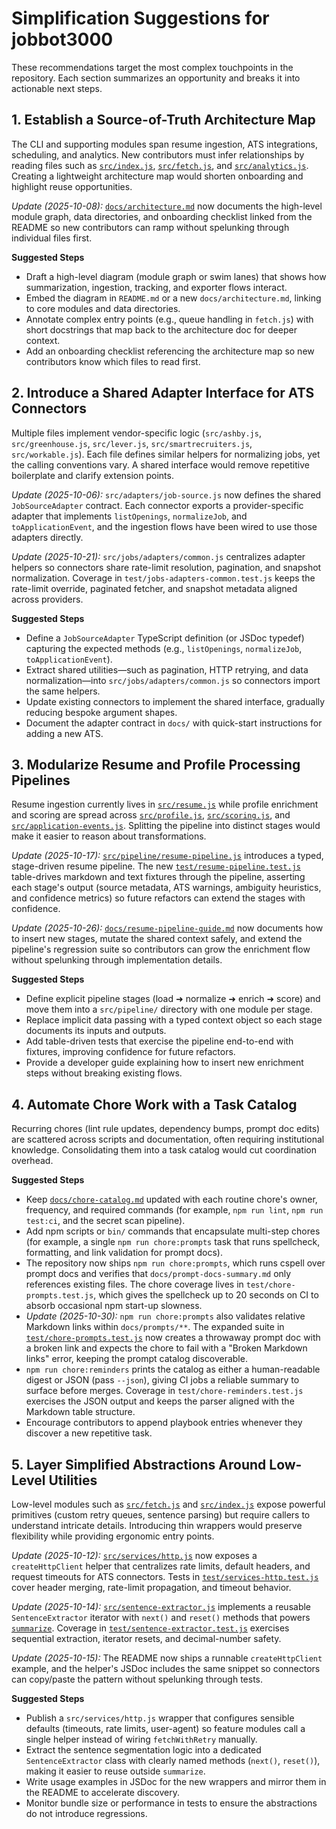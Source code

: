 # Simplification Suggestions for jobbot3000

These recommendations target the most complex touchpoints in the repository. Each section summarizes
an opportunity and breaks it into actionable next steps.

## 1. Establish a Source-of-Truth Architecture Map
The CLI and supporting modules span resume ingestion, ATS integrations, scheduling, and analytics.
New contributors must infer relationships by reading files such as
[`src/index.js`](../src/index.js), [`src/fetch.js`](../src/fetch.js), and
[`src/analytics.js`](../src/analytics.js). Creating a lightweight architecture map would shorten
onboarding and highlight reuse opportunities.

_Update (2025-10-08):_ [`docs/architecture.md`](architecture.md) now documents the high-level
module graph, data directories, and onboarding checklist linked from the README so new contributors
can ramp without spelunking through individual files first.

**Suggested Steps**
- Draft a high-level diagram (module graph or swim lanes) that shows how summarization, ingestion,
  tracking, and exporter flows interact.
- Embed the diagram in `README.md` or a new `docs/architecture.md`, linking to core modules and data
  directories.
- Annotate complex entry points (e.g., queue handling in `fetch.js`) with short docstrings that map
  back to the architecture doc for deeper context.
- Add an onboarding checklist referencing the architecture map so new contributors know which files
  to read first.

## 2. Introduce a Shared Adapter Interface for ATS Connectors
Multiple files implement vendor-specific logic (`src/ashby.js`, `src/greenhouse.js`,
`src/lever.js`, `src/smartrecruiters.js`, `src/workable.js`). Each file defines similar helpers for
normalizing jobs, yet the calling conventions vary. A shared interface would remove repetitive
boilerplate and clarify extension points.

_Update (2025-10-06):_ `src/adapters/job-source.js` now defines the shared
`JobSourceAdapter` contract. Each connector exports a provider-specific adapter that implements
`listOpenings`, `normalizeJob`, and `toApplicationEvent`, and the ingestion flows have been wired to
use those adapters directly.

_Update (2025-10-21):_ `src/jobs/adapters/common.js` centralizes adapter helpers so connectors share
rate-limit resolution, pagination, and snapshot normalization. Coverage in
`test/jobs-adapters-common.test.js` keeps the rate-limit override, paginated fetcher, and snapshot
metadata aligned across providers.

**Suggested Steps**
- Define a `JobSourceAdapter` TypeScript definition (or JSDoc typedef) capturing the expected
  methods (e.g., `listOpenings`, `normalizeJob`, `toApplicationEvent`).
- Extract shared utilities—such as pagination, HTTP retrying, and data normalization—into
  `src/jobs/adapters/common.js` so connectors import the same helpers.
- Update existing connectors to implement the shared interface, gradually reducing bespoke argument
  shapes.
- Document the adapter contract in `docs/` with quick-start instructions for adding a new ATS.

## 3. Modularize Resume and Profile Processing Pipelines
Resume ingestion currently lives in [`src/resume.js`](../src/resume.js) while profile enrichment and
scoring are spread across [`src/profile.js`](../src/profile.js), [`src/scoring.js`](../src/scoring.js),
and [`src/application-events.js`](../src/application-events.js). Splitting the pipeline into distinct
stages would make it easier to reason about transformations.

_Update (2025-10-17):_ [`src/pipeline/resume-pipeline.js`](../src/pipeline/resume-pipeline.js)
introduces a typed, stage-driven resume pipeline. The new
[`test/resume-pipeline.test.js`](../test/resume-pipeline.test.js) table-drives markdown and text
fixtures through the pipeline, asserting each stage's output (source metadata, ATS warnings,
ambiguity heuristics, and confidence metrics) so future refactors can extend the stages with
confidence.

_Update (2025-10-26):_ [`docs/resume-pipeline-guide.md`](resume-pipeline-guide.md) now documents how
to insert new stages, mutate the shared context safely, and extend the pipeline's regression suite so
contributors can grow the enrichment flow without spelunking through implementation details.

**Suggested Steps**
- Define explicit pipeline stages (load ➜ normalize ➜ enrich ➜ score) and move them into a
  `src/pipeline/` directory with one module per stage.
- Replace implicit data passing with a typed context object so each stage documents its inputs and
  outputs.
- Add table-driven tests that exercise the pipeline end-to-end with fixtures, improving confidence
  for future refactors.
- Provide a developer guide explaining how to insert new enrichment steps without breaking existing
  flows.

## 4. Automate Chore Work with a Task Catalog
Recurring chores (lint rule updates, dependency bumps, prompt doc edits) are scattered across scripts
and documentation, often requiring institutional knowledge. Consolidating them into a task catalog
would cut coordination overhead.

**Suggested Steps**
- Keep [`docs/chore-catalog.md`](chore-catalog.md) updated with each routine chore's owner,
  frequency, and required commands (for example, `npm run lint`, `npm run test:ci`, and the secret
  scan pipeline).
- Add npm scripts or `bin/` commands that encapsulate multi-step chores (for example, a single
  `npm run chore:prompts` task that runs spellcheck, formatting, and link validation for prompt docs).
- The repository now ships `npm run chore:prompts`, which runs cspell over prompt docs and verifies
  that `docs/prompt-docs-summary.md` only references existing files. The chore coverage lives in
  `test/chore-prompts.test.js`, which gives the spellcheck up to 20 seconds on CI to absorb
  occasional npm start-up slowness.
- _Update (2025-10-30):_ `npm run chore:prompts` also validates relative Markdown links within
  `docs/prompts/**`. The expanded suite in [`test/chore-prompts.test.js`](../test/chore-prompts.test.js)
  now creates a throwaway prompt doc with a broken link and expects the chore to fail with a "Broken
  Markdown links" error, keeping the prompt catalog discoverable.
- `npm run chore:reminders` prints the catalog as either a human-readable digest or JSON (pass
  `--json`), giving CI jobs a reliable summary to surface before merges. Coverage in
  `test/chore-reminders.test.js` exercises the JSON output and keeps the parser aligned with the
  Markdown table structure.
- Encourage contributors to append playbook entries whenever they discover a new repetitive task.

## 5. Layer Simplified Abstractions Around Low-Level Utilities
Low-level modules such as [`src/fetch.js`](../src/fetch.js) and [`src/index.js`](../src/index.js)
expose powerful primitives (custom retry queues, sentence parsing) but require callers to understand
intricate details. Introducing thin wrappers would preserve flexibility while providing ergonomic
entry points.

_Update (2025-10-12):_ [`src/services/http.js`](../src/services/http.js) now exposes a
`createHttpClient` helper that centralizes rate limits, default headers, and request timeouts for
ATS connectors. Tests in [`test/services-http.test.js`](../test/services-http.test.js) cover header
merging, rate-limit propagation, and timeout behavior.

_Update (2025-10-14):_ [`src/sentence-extractor.js`](../src/sentence-extractor.js) implements a
reusable `SentenceExtractor` iterator with `next()` and `reset()` methods that powers
[`summarize`](../src/index.js). Coverage in
[`test/sentence-extractor.test.js`](../test/sentence-extractor.test.js) exercises sequential
extraction, iterator resets, and decimal-number safety.

_Update (2025-10-15):_ The README now ships a runnable `createHttpClient` example, and the helper's
JSDoc includes the same snippet so connectors can copy/paste the pattern without spelunking through
tests.

**Suggested Steps**
- Publish a `src/services/http.js` wrapper that configures sensible defaults (timeouts, rate limits,
  user-agent) so feature modules call a single helper instead of wiring `fetchWithRetry` manually.
- Extract the sentence segmentation logic into a dedicated `SentenceExtractor` class with clearly
  named methods (`next()`, `reset()`), making it easier to reuse outside `summarize`.
- Write usage examples in JSDoc for the new wrappers and mirror them in the README to accelerate
  discovery.
- Monitor bundle size or performance in tests to ensure the abstractions do not introduce regressions.
